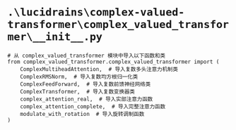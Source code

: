 # `.\lucidrains\complex-valued-transformer\complex_valued_transformer\__init__.py`

```
# 从 complex_valued_transformer 模块中导入以下函数和类
from complex_valued_transformer.complex_valued_transformer import (
    ComplexMultiheadAttention,  # 导入复数多头注意力机制类
    ComplexRMSNorm,  # 导入复数均方根归一化类
    ComplexFeedForward,  # 导入复数前馈神经网络类
    ComplexTransformer,  # 导入复数变换器类
    complex_attention_real,  # 导入实部注意力函数
    complex_attention_complete,  # 导入完整注意力函数
    modulate_with_rotation  # 导入旋转调制函数
)
```